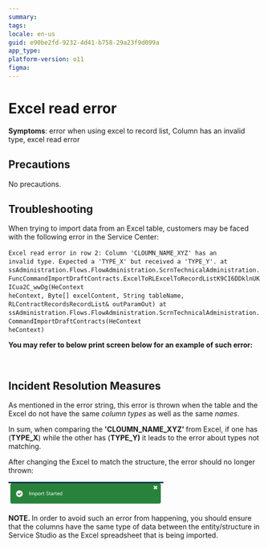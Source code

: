 ```yaml
---
summary:
tags:
locale: en-us
guid: e90be2fd-9232-4d41-b758-29a23f9d099a
app_type:
platform-version: o11
figma:
---
```


<h1>Excel read error</h1>

<p><strong>Symptoms</strong>: error when using excel to record list, Column has an invalid type, excel read error</p>

<h2>Precautions</h2>

<p>No precautions.</p>

<h2>Troubleshooting</h2>

<p>When trying to import data from an Excel table, customers may be faced with the following error in the Service Center:</p>

<code>Excel read error in row 2: Column 'CLOUMN_NAME_XYZ' has an invalid type. Expected a 'TYPE_X' but received a 'TYPE_Y'.
at ssAdministration.Flows.FlowAdministration.ScrnTechnicalAdministration.FuncCommandImportDraftContracts.ExcelToRLExcelToRecordListK9CI6DDklnUKICua2C_wwDg(HeContext heContext, Byte[] excelContent, String tableName, RLContractRecordsRecordList&amp; outParamOut)
at ssAdministration.Flows.FlowAdministration.ScrnTechnicalAdministration.CommandImportDraftContracts(HeContext heContext)</code>

<p><strong>You may refer to below print screen below for an example of such error:</strong></p>

<p><img alt="" src="https://supportoutsystems.zendesk.com/attachments/token/VHdJiD4vvVtRknB22GCHJb12e/?name=image.png"></img></p>

<h2>Incident Resolution Measures</h2>

<p>As mentioned in the error string, this error is thrown when the table and the Excel do not have the same <em>column types </em>as well as the same <em>names</em>. </p>

<p>In sum, when comparing the <strong>'CLOUMN_NAME_XYZ' </strong>from Excel, if one has (<strong>TYPE_X</strong>) while the other has (<strong>TYPE_Y)</strong> it leads to the error about types not matching.</p>

<p>After changing the Excel to match the structure, the error should no longer thrown: </p>

![](images/im-image-ck-84903a35-50af-4210-84c8-b1e59c6a89ab.png)

<p><strong>NOTE. </strong>In order to avoid such an error from happening, you should ensure that the columns have the same type of data between the entity/structure in Service Studio as the Excel spreadsheet that is being imported.</p>
